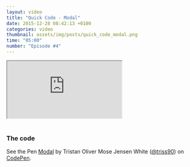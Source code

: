 ```yaml
---
layout: video
title: "Quick Code - Modal"
date: 2015-12-28 08:42:13 +0100
categories: video
thumbnail: assets/img/posts/quick_code_modal.png
time: "05:00"
number: "Episode #4"
---
```


<div class="responsive-video">
   <iframe src="https://www.youtube.com/embed/dcs2yBRPcF0"></iframe>
</div>

<br>

### The code

<p data-height="400" data-theme-id="16012" data-slug-hash="Gpzeom" data-default-tab="result" data-user="triss90" class='codepen'>See the Pen <a href='http://codepen.io/triss90/pen/Gpzeom/'>Modal</a> by Tristan Oliver Mose Jensen White (<a href='http://codepen.io/triss90'>@triss90</a>) on <a href='http://codepen.io'>CodePen</a>.</p>
<script async src="//assets.codepen.io/assets/embed/ei.js"></script>
